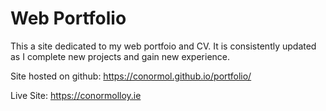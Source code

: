 # Web Portfolio

This a site dedicated to my web portfoio and CV. It is consistently updated as I complete new projects and gain new experience. 

Site hosted on github: https://conormol.github.io/portfolio/

Live Site: https://conormolloy.ie
